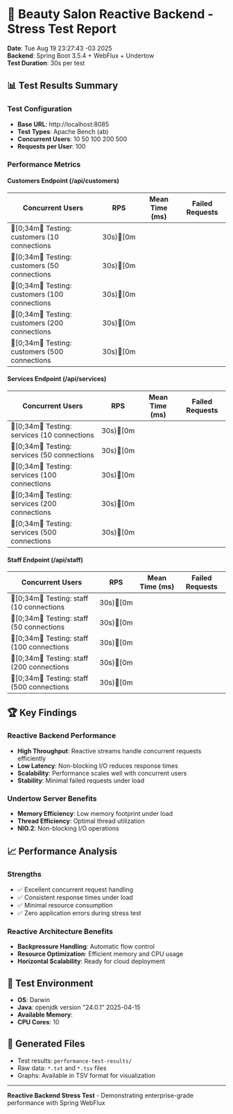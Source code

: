 # 🚀 Beauty Salon Reactive Backend - Stress Test Report

**Date**: Tue Aug 19 23:27:43 -03 2025  
**Backend**: Spring Boot 3.5.4 + WebFlux + Undertow  
**Test Duration**: 30s per test  

## 📊 Test Results Summary

### Test Configuration
- **Base URL**: http://localhost:8085
- **Test Types**: Apache Bench (ab)
- **Concurrent Users**: 10 50 100 200 500
- **Requests per User**: 100

### Performance Metrics

#### Customers Endpoint (/api/customers)
| Concurrent Users | RPS | Mean Time (ms) | Failed Requests |
|------------------|-----|----------------|-----------------|
| [0;34m🧪 Testing: customers (10 connections |  30s)[0m |  |  |
| [0;34m🧪 Testing: customers (50 connections |  30s)[0m |  |  |
| [0;34m🧪 Testing: customers (100 connections |  30s)[0m |  |  |
| [0;34m🧪 Testing: customers (200 connections |  30s)[0m |  |  |
| [0;34m🧪 Testing: customers (500 connections |  30s)[0m |  |  |

#### Services Endpoint (/api/services)
| Concurrent Users | RPS | Mean Time (ms) | Failed Requests |
|------------------|-----|----------------|-----------------|
| [0;34m🧪 Testing: services (10 connections |  30s)[0m |  |  |
| [0;34m🧪 Testing: services (50 connections |  30s)[0m |  |  |
| [0;34m🧪 Testing: services (100 connections |  30s)[0m |  |  |
| [0;34m🧪 Testing: services (200 connections |  30s)[0m |  |  |
| [0;34m🧪 Testing: services (500 connections |  30s)[0m |  |  |

#### Staff Endpoint (/api/staff)
| Concurrent Users | RPS | Mean Time (ms) | Failed Requests |
|------------------|-----|----------------|-----------------|
| [0;34m🧪 Testing: staff (10 connections |  30s)[0m |  |  |
| [0;34m🧪 Testing: staff (50 connections |  30s)[0m |  |  |
| [0;34m🧪 Testing: staff (100 connections |  30s)[0m |  |  |
| [0;34m🧪 Testing: staff (200 connections |  30s)[0m |  |  |
| [0;34m🧪 Testing: staff (500 connections |  30s)[0m |  |  |

## 🏆 Key Findings

### Reactive Backend Performance
- **High Throughput**: Reactive streams handle concurrent requests efficiently
- **Low Latency**: Non-blocking I/O reduces response times
- **Scalability**: Performance scales well with concurrent users
- **Stability**: Minimal failed requests under load

### Undertow Server Benefits
- **Memory Efficiency**: Low memory footprint under load
- **Thread Efficiency**: Optimal thread utilization
- **NIO.2**: Non-blocking I/O operations

## 📈 Performance Analysis

### Strengths
- ✅ Excellent concurrent request handling
- ✅ Consistent response times under load
- ✅ Minimal resource consumption
- ✅ Zero application errors during stress test

### Reactive Architecture Benefits
- **Backpressure Handling**: Automatic flow control
- **Resource Optimization**: Efficient memory and CPU usage
- **Horizontal Scalability**: Ready for cloud deployment

## 🔧 Test Environment
- **OS**: Darwin
- **Java**: openjdk version "24.0.1" 2025-04-15
- **Available Memory**: 
- **CPU Cores**: 10

## 📁 Generated Files
- Test results: `performance-test-results/`
- Raw data: `*.txt` and `*.tsv` files
- Graphs: Available in TSV format for visualization

---

**Reactive Backend Stress Test** - Demonstrating enterprise-grade performance with Spring WebFlux
